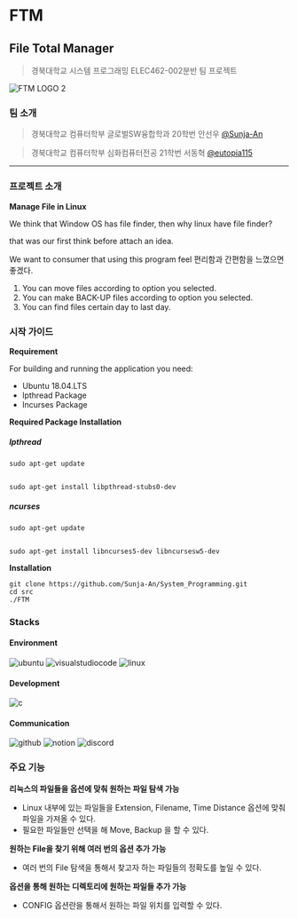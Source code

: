# FTM
## File Total Manager
> 경북대학교 시스템 프로그래밍 ELEC462-002분반
> 팀 프로젝트


![FTM LOGO 2](https://github.com/Sunja-An/System_Programming/assets/110546006/cbf6ef6e-8a77-4603-b8e5-26295287a3e4)


### 팀 소개
> 경북대학교 컴퓨터학부 글로벌SW융합학과 20학번 안선우 [@Sunja-An](https://github.com/Sunja-An)


> 경북대학교 컴퓨터학부 심화컴퓨터전공 21학번 서동혁   [@eutopia115](https://github.com/eutopia115?tab=following)
---

### 프로젝트 소개
**Manage File in Linux**


We think that Window OS has file finder, then why linux have file finder?


that was our first think before attach an idea.


We want to consumer that using this program feel 편리함과 간편함을 느꼈으면 좋겠다.


1. You can move files according to option you selected.
2. You can make BACK-UP files according to option you selected.
3. You can find files certain day to last day.

### 시작 가이드
**Requirement**


For building and running the application you need:

- Ubuntu 18.04.LTS
- lpthread Package
- lncurses Package


**Required Package Installation**
##### lpthread

    sudo apt-get update
    
    
    sudo apt-get install libpthread-stubs0-dev
    
    
##### ncurses
    
    
    sudo apt-get update
    
    
    sudo apt-get install libncurses5-dev libncursesw5-dev
    
**Installation**

    git clone https://github.com/Sunja-An/System_Programming.git
    cd src
    ./FTM


### Stacks
#### Environment


![ubuntu](https://github.com/Sunja-An/System_Programming/assets/110546006/3c3ee65b-853c-425f-86bf-63ecf649ef8c)
![visualstudiocode](https://github.com/Sunja-An/System_Programming/assets/110546006/1f66a06b-a3f5-4119-9fe7-9a2dc9e6ae9e)
![linux](https://github.com/Sunja-An/System_Programming/assets/110546006/e25ef020-21fe-40de-9eb9-77f51a69da00)


#### Development


![c](https://github.com/Sunja-An/System_Programming/assets/110546006/7221dd08-5b6e-4cce-bea2-b32f4b5f8003)


#### Communication


![github](https://github.com/Sunja-An/System_Programming/assets/110546006/efec4f2a-b17a-46b5-90a0-f20b5aa39042)
![notion](https://github.com/Sunja-An/System_Programming/assets/110546006/89d7fca9-abb0-4fde-a484-d880181ef8ba)
![discord](https://github.com/Sunja-An/System_Programming/assets/110546006/6e6c0e2c-49f8-42a1-8555-2a4a4faef428)


### 주요 기능
**리눅스의 파일들을 옵션에 맞춰 원하는 파일 탐색 가능**
* Linux 내부에 있는 파일들을 Extension, Filename, Time Distance 옵션에 맞춰 파일을 가져올 수 있다.
* 필요한 파일들만 선택을 해 Move, Backup 을 할 수 있다.

**원하는 File을 찾기 위해 여러 번의 옵션 추가 가능**
* 여러 번의 File 탐색을 통해서 찾고자 하는 파일들의 정확도를 높일 수 있다.

**옵션을 통해 원하는 디렉토리에 원하는 파일들 추가 가능**
* CONFIG 옵션란을 통해서 원하는 파일 위치를 입력할 수 있다.



